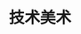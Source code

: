 ---
title: 技术美术
description: 技术美术相关笔记、工具、问题
image:

# Badge style
style:
    background: "#2a9d8f"
    color: "#fff"
---
